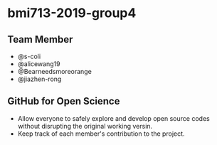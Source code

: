 # bmi713-2019-group4

## Team Member

- @s-coli
- @alicewang19
- @Bearneedsmoreorange
- @jiazhen-rong

## GitHub for Open Science

- Allow everyone to safely explore and develop open source codes without disrupting the original working versin.
- Keep track of each member's contribution to the project.
